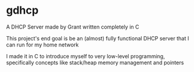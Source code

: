 # gdhcp
A DHCP Server made by Grant written completely in C

This project's end goal is be an (almost) fully functional DHCP server that I can run for my home network

I made it in C to introduce myself to very low-level programming, specifically concepts like stack/heap memory management and pointers

